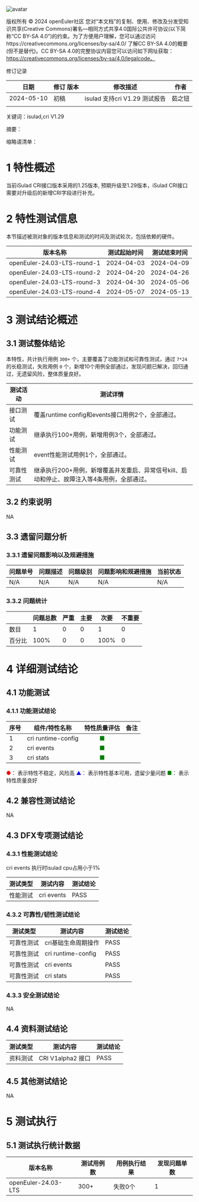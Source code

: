 ![avatar](../../images/openEuler.png)

版权所有 © 2024  openEuler社区
 您对“本文档”的复制、使用、修改及分发受知识共享(Creative Commons)署名—相同方式共享4.0国际公共许可协议(以下简称“CC BY-SA 4.0”)的约束。为了方便用户理解，您可以通过访问https://creativecommons.org/licenses/by-sa/4.0/ 了解CC BY-SA 4.0的概要 (但不是替代)。CC BY-SA 4.0的完整协议内容您可以访问如下网址获取：https://creativecommons.org/licenses/by-sa/4.0/legalcode。

修订记录

| 日期       | 修订   版本 | 修改描述                      | 作者   |
| ---------- | ----------- | ----------------------------- | ------ |
| 2024-05-10 | 初稿        | isulad 支持cri V1.29 测试报告 | 茹之钮 |
|            |             |                               |        |

关键词：isulad,cri V1.29

摘要：


缩略语清单：

# 1     特性概述

当前iSulad CRI接⼝版本采⽤的1.25版本, 预期升级⾄1.29版本，iSulad CRI接⼝需要对升级后的新增CRI字段进⾏补充。

# 2     特性测试信息

本节描述被测对象的版本信息和测试的时间及测试轮次，包括依赖的硬件。

| 版本名称                    | 测试起始时间 | 测试结束时间 |
| --------------------------- | ------------ | ------------ |
| openEuler-24.03-LTS-round-1 | 2024-04-03   | 2024-04-09   |
| openEuler-24.03-LTS-round-2 | 2024-04-20   | 2024-04-26   |
| openEuler-24.03-LTS-round-3 | 2024-04-30   | 2024-05-06   |
| openEuler-24.03-LTS-round-4 | 2024-05-07   | 2024-05-13   |

# 3     测试结论概述

## 3.1   测试整体结论

本特性，共计执行用例 `300+` 个，主要覆盖了功能测试和可靠性测试，通过 `7*24` 的长稳测试，失败用例 `0` 个，新增10个用例全部通过，发现问题已解决，回归通过，无遗留风险，整体质量良好。

| 测试活动   | 测试详情                                                     |
| ---------- | ------------------------------------------------------------ |
| 接口测试   | 覆盖runtime config和events接口用例2个，全部通过。            |
| 功能测试   | 继承执行100+用例，新增用例3个，全部通过。                    |
| 性能测试   | event性能测试用例1个，全部通过。                             |
| 可靠性测试 | 继承执行200+用例，新增覆盖并发重启、异常信号kill、启动和停止、故障注入等4条用例，全部通过。 |


## 3.2   约束说明

NA

## 3.3   遗留问题分析

### 3.3.1 遗留问题影响以及规避措施

| 问题单号 | 问题描述 | 问题级别 | 问题影响和规避措施 | 当前状态 |
| -------- | -------- | -------- | ------------------ | -------- |
| N/A      | N/A      | N/A      | N/A                | N/A      |

### 3.3.2 问题统计

|        | 问题总数 | 严重 | 主要 | 次要 | 不重要 |
| ------ | -------- | ---- | ---- | ---- | ------ |
| 数目   | 1        | 0    | 0    | 1    | 0      |
| 百分比 | 100%     | 0    | 0    | 100% | 0      |

# 4 详细测试结论

## 4.1 功能测试

### 4.1.1 功能测试结论

| 序号 | 组件/特性名称      |        特性质量评估        | 备注 |
| ---- | ------------------ | :------------------------: | ---- |
| 1    | cri runtime-config | <font color=green>■</font> |      |
| 2    | cri events         | <font color=green>■</font> |      |
| 3    | cri stats          | <font color=green>■</font> |      |

<font color=red>●</font>： 表示特性不稳定，风险高
<font color=blue>▲</font>： 表示特性基本可用，遗留少量问题
<font color=green>■</font>： 表示特性质量良好

## 4.2 兼容性测试结论

NA

## 4.3 DFX专项测试结论

### 4.3.1 性能测试结论

 cri events 执行时isulad cpu占用小于1%

| 测试类型 | 测试内容   | 测试结论 |
| -------- | ---------- | -------- |
| 性能测试 | cri events | PASS     |

### 4.3.2 可靠性/韧性测试结论

| 测试类型   | 测试内容            | 测试结论 |
| ---------- | ------------------- | -------- |
| 可靠性测试 | cri基础生命周期操作 | PASS     |
| 可靠性测试 | cri runtime-config  | PASS     |
| 可靠性测试 | cri events          | PASS     |
| 可靠性测试 | cri stats           | PASS     |

### 4.3.3 安全测试结论

NA

## 4.4 资料测试结论
| 测试类型 | 测试内容          | 测试结论 |
| -------- | ----------------- | -------- |
| 资料测试 | CRI V1alpha2 接口 | PASS     |

## 4.5 其他测试结论

NA

# 5     测试执行

## 5.1   测试执行统计数据


| 版本名称            | 测试用例数 | 用例执行结果 | 发现问题单数 |
| ------------------- | ---------- | ------------ | ------------ |
| openEuler-24.03-LTS | 300+       | 失败0个      | 1            |